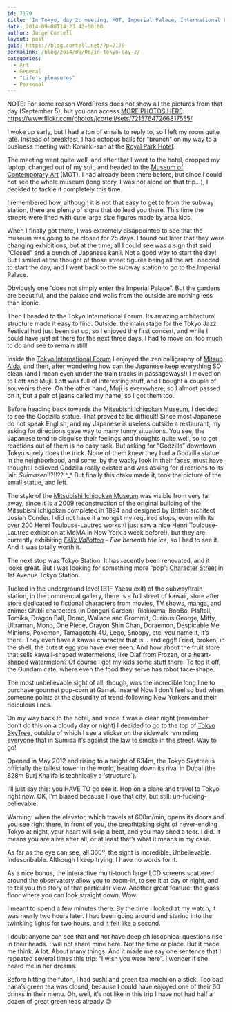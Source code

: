 ```yaml
---
id: 7179
title: 'In Tokyo, day 2: meeting, MOT, Imperial Palace, International Forum, Mitsubishi Ichigokan Museum, Tokyo Station, Character Street, and Tokyo SkyTree'
date: 2014-09-08T14:23:42+00:00
author: Jorge Cortell
layout: post
guid: https://blog.cortell.net/?p=7179
permalink: /blog/2014/09/08/in-tokyo-day-2/
categories:
  - Art
  - General
  - "Life's pleasures"
  - Personal
---
```

<p class="p1">
  NOTE: For some reason WordPress does not show all the pictures from that day (September 5), but you can access <a title="https://secure.flickr.com/photos/jcortell/sets/72157647266817555/" href="https://secure.flickr.com/photos/jcortell/sets/72157647266817555/" target="_blank">MORE PHOTOS HERE</a>: <a title="https://www.flickr.com/photos/jcortell/sets/72157647266817555/" href="https://www.flickr.com/photos/jcortell/sets/72157647266817555/" target="_blank">https://www.flickr.com/photos/jcortell/sets/72157647266817555/</a>
</p>

<p class="p1">
  I woke up early, but I had a ton of emails to reply to, so I left my room quite late. Instead of breakfast, I had octopus balls for “brunch” on my way to a business meeting with Komaki-san at the <a title="https://www.rph.co.jp/english/" href="https://www.rph.co.jp/english/" target="_blank">Royal Park Hotel</a>.
</p>

<p class="p1">
  The meeting went quite well, and after that I went to the hotel, dropped my laptop, changed out of my suit, and headed to the <a title="https://www.mot-art-museum.jp/eng/" href="https://www.mot-art-museum.jp/eng/" target="_blank">Museum of Contemporary Art</a> (MOT). I had already been there before, but since I could not see the whole museum (long story, I was not alone on that trip…), I decided to tackle it completely this time.
</p>

<p class="p1">
  I remembered how, although it is not that easy to get to from the subway station, there are plenty of signs that do lead you there. This time the streets were lined with cute large size figures made by area kids.
</p>

<p class="p1">
  When I finally got there, I was extremely disappointed to see that the museum was going to be closed for 25 days. I found out later that they were changing exhibitions, but at the time, all I could see was a sign that said “Closed” and a bunch of Japanese kanji. Not a good way to start the day! But I smiled at the thought of those street figures being all the art I needed to start the day, and I went back to the subway station to go to the Imperial Palace.
</p>

<p class="p1">
  Obviously one “does not simply enter the Imperial Palace”. But the gardens are beautiful, and the palace and walls from the outside are nothing less than iconic.
</p>

<p class="p1">
  Then I headed to the Tokyo International Forum. Its amazing architectural structure made it easy to find. Outside, the main stage for the Tokyo Jazz Festival had just been set up, so I enjoyed the first concert, and while I could have just sit there for the next three days, I had to move on: too much to do and see to remain still!
</p>

<p class="p1">
  Inside the <a title="https://www.t-i-forum.co.jp/en/" href="https://www.t-i-forum.co.jp/en/" target="_blank">Tokyo International Forum</a> I enjoyed the zen calligraphy of <a title="https://www.mitsuo.co.jp/museum/foreign/" href="https://www.mitsuo.co.jp/museum/foreign/" target="_blank">Mitsuo Aida</a>, and then, after wondering how can the Japanese keep everything SO clean (and I mean even under the train tracks in passageways!) I moved on to Loft and Muji. Loft was full of interesting stuff, and I bought a couple of souvenirs there. On the other hand, Muji is everywhere, so I almost passed on it, but a pair of jeans called my name, so I got them too.
</p>

<p class="p1">
  Before heading back towards the <a title="https://mimt.jp/english/" href="https://mimt.jp/english/" target="_blank">Mitsubishi Ichigokan Museum</a>, I decided to see the Godzilla statue. That proved to be difficult! Since most Japanese do not speak English, and my Japanese is useless outside a restaurant, my asking for directions gave way to many funny situations. You see, the Japanese tend to disguise their feelings and thoughts quite well, so to get reactions out of them is no easy task. But asking for “Godzilla” downtown Tokyo surely does the trick. None of them knew they had a Godzilla statue in the neighborhood, and some, by the wacky look in their faces, must have thought I believed Godzilla really existed and was asking for directions to its lair. <em>Suimasen</em>!!?!!?? ^_^ But finally this otaku made it, took the picture of the small statue, and left.
</p>

<p class="p1">
  The style of the <a title="https://mimt.jp/english/" href="https://mimt.jp/english/" target="_blank">Mitsubishi Ichigokan Museum</a> was visible from very far away, since it is a 2009 reconstruction of the original building of the Mitsubishi Ichigokan completed in 1894 and designed by British architect Josiah Conder. I did not have it amongst my required stops, even with its over 200 Henri Toulouse-Lautrec works (I just saw a nice Henri Toulouse-Lautrec exhibition at MoMA in New York a week before!), but they are currently exhibiting <em><a title="https://mimt.jp/vallotton/" href="https://mimt.jp/vallotton/" target="_blank">Félix Vallotton</a> – Fire beneath the ice</em>, so I had to see it. And it was totally worth it.
</p>

<p class="p1">
  The next stop was Tokyo Station. It has recently been renovated, and it looks great. But I was looking for something more “pop”: <a title="https://www.tokyoeki-1bangai.co.jp/pdf/floorMap_foreign.pdf" href="https://www.tokyoeki-1bangai.co.jp/pdf/floorMap_foreign.pdf" target="_blank">Character Street</a> in 1st Avenue Tokyo Station.
</p>

<p class="p1">
  Tucked in the underground level (B1F Yaesu exit) of the subway/train station, in the commercial gallery, there is a full street of kawaii, store after store dedicated to fictional characters from movies, TV shows, manga, and anime: Ghibli characters (in Donguri Garden), Riakkuma, BooBo, PlaRail, Tomika, Dragon Ball, Domo, Wallace and Grommit, Curious George, Miffy, Ultraman, Mono, One Piece, Crayon Shin Chan, Doraemon, Despicable Me Minions, Pokemon, Tamagotchi 4U, Lego, Snoopy, etc, you name it, it’s there. They even have a kawaii character that is… and egg!! Fried, broken, in the shell, the cutest egg you have ever seen. And how about the fruit store that sells kawaii-shaped watermelons, like Olaf from Frozen, or a heart-shaped watermelon? Of course I got my kids some stuff there. To top it off, the Gundam cafe, where even the food they serve has robot face-shape.
</p>

<p class="p1">
  The most unbelievable sight of all, though, was the incredible long line to purchase gourmet pop-corn at Garret. Insane! Now I don’t feel so bad when someone points at the absurdity of trend-following New Yorkers and their ridiculous lines.
</p>

<p class="p1">
  On my way back to the hotel, and since it was a clear night (remember: don’t do this on a cloudy day or night) I decided to go to the top of <a title="https://www.tokyo-skytree.jp/en/" href="https://www.tokyo-skytree.jp/en/" target="_blank">Tokyo SkyTree,</a> outside of which I see a sticker on the sidewalk reminding everyone that in Sumida it’s against the law to smoke in the street. Way to go!
</p>

<p class="p1">
  Opened in May 2012 and rising to a height of 634m, the Tokyo Skytree is officially the tallest tower in the world, beating down its rival in Dubai (the 828m Burj Khalifa is technically a ‘structure`).
</p>

<p class="p1">
  I’ll just say this: you HAVE TO go see it. Hop on a plane and travel to Tokyo right now. OK, I’m biased because I love that city, but still: un-fucking-believable.
</p>

<p class="p1">
  Warning: when the elevator, which travels at 600m/min, opens its doors and you see right there, in front of you, the breathtaking sight of never-ending Tokyo at night, your heart will skip a beat, and you may shed a tear. I did. It means you are alive after all, or at least that’s what it means in my case.
</p>

<p class="p1">
  As far as the eye can see, all 360º, the sight is incredible. Unbelievable. Indescribable. Although I keep trying, I have no words for it.
</p>

<p class="p1">
  As a nice bonus, the interactive multi-touch large LCD screens scattered around the observatory allow you to zoom-in, to see it at day or night, and to tell you the story of that particular view. Another great feature: the glass floor where you can look straight down. Wow.
</p>

<p class="p1">
  I meant to spend a few minutes there. By the time I looked at my watch, it was nearly two hours later. I had been going around and staring into the twinkling lights for two hours, and it felt like a second.
</p>

<p class="p1">
  I doubt anyone can see that and not have deep philosophical questions rise in their heads. I will not share mine here. Not the time or place. But it made me think. A lot. About many things. And it made me say one sentence that I repeated several times this trip: “I wish you were here”. I wonder if she heard me in her dreams.
</p>

<p class="p1">
  Before hitting the futon, I had sushi and green tea mochi on a stick. Too bad nana’s green tea was closed, because I could have enjoyed one of their 60 drinks in their menu. Oh, well, it’s not like in this trip I have not had half a dozen of great green teas already 😉
</p>